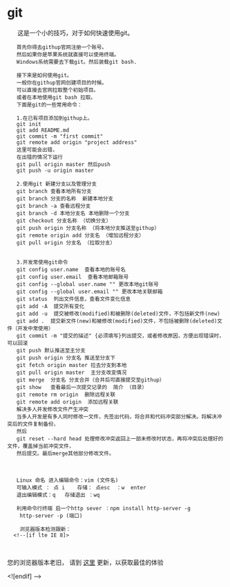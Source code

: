 # git
       这是一个小的技巧，对于如何快速使用git。

       首先你得去githup官网注册一个账号。
       然后如果你是苹果系统就直接可以使用终端。
       Windows系统需要去下载git。然后装载git bash.

       接下来是如何使用git。
       一般你在githup官网创建项目的时候。
       可以直接去官网拉取整个初始项目。
       或者在本地使用git bash 拉取。
       下面是git的一些常用命令：

       1.在已有项目添加到githup上。
       git init
       git add README.md
       git commit -m "first commit"
       git remote add origin "project address"
       这里可能会出错，
       在出错的情况下运行
       git pull origin master 然后push
       git push -u origin master

       2.使用git 新建分支以及管理分支
       git branch 查看本地所有分支
       git branch 分支的名称  新建本地分支
       git branch -a 查看远程分支
       git branch -d 本地分支名 本地删除一个分支
       git checkout 分支名称 （切换分支）
       git push origin 分支名称 （将本地分支推送至githup）
       git remote origin add 分支名 （增加远程分支）
       git pull origin 分支名 （拉取分支）
       

       3.开发常使用git命令
       git config user.name  查看本地的账号名
       git config user.email  查看本地邮箱账号
       git config --global user.name "" 更改本地git账号
       git config --global user.email "" 更改本地关联邮箱
       git status  列出文件信息，查看文件变化信息
       git add -A  提交所有变化
       git add -u  提交被修改(modified)和被删除(deleted)文件，不包括新文件(new)
       git add .  提交新文件(new)和被修改(modified)文件，不包括被删除(deleted)文件（开发中常使用）
       git commit -m "提交的描述" {必须填写}列出提交，或者修改原因，方便出现错误时，可以回滚
       git push 默认推送至主分支
       git push origin 分支名 推送至分支下
       git fetch origin master 拉去分支到本地
       git pull origin master  主分支改变情况
       git merge  分支名 分支合并（合并后可直接提交至githup）
       git show   查看最后一次提交记录的  简介 （目录）
       git remote rm origin  删除远程关联
       git remote add origin  添加远程关联
       解决多人并发修改文件产生冲突
       当多人开发是有多人同时修改一文件，先签出代码，将合并和代码冲突部分解决。将解决冲突后的文件复制备份，
       然后
       git reset --hard head 处理修改冲突返回上一部未修改时状态，再将冲突后处理好的文件，覆盖掉当前冲突文件，
       然后提交。最后merge其他部分修改文件。

       
       

       Linux 命名 进入编辑命令：vim (文件名)   
       可输入模式 ： 点 i    存储： 点esc  ：w  enter 
       退出编辑模式：q   存储退出 ：wq

       利用命令行终端 启一个http sever ：npm install http-server -g  
        http-server -p (端口)

        浏览器版本检测跟新：
      <!--[if lte IE 8]>
      <p class="browserupgrade">您的浏览器版本老旧，
        请到 <a href="http://browsehappy.com">
        这里</a> 更新，以获取最佳的体验
      </p>
      <![endif] -->

